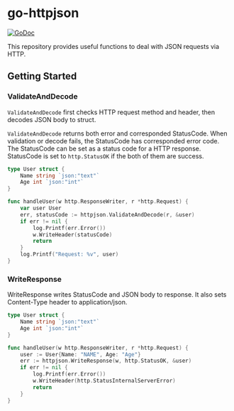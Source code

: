 # go-httpjson

[![GoDoc](https://godoc.org/github.com/noriyukipy/go-httpjson?status.svg)](https://godoc.org/github.com/noriyukipy/go-httpjson)

This repository provides useful functions to deal with JSON requests via HTTP.

## Getting Started

### ValidateAndDecode

`ValidateAndDecode` first checks HTTP request method and header, then decodes JSON body to struct.

`ValidateAndDecode` returns both error and corresponded StatusCode.
When validation or decode fails, the StatusCode has corresponded error code.
The StatusCode can be set as a status code for a HTTP response.
StatusCode is set to `http.StatusOK` if the both of them are success.

```go
type User struct {
	Name string `json:"text"`
	Age int `json:"int"`
}

func handleUser(w http.ResponseWriter, r *http.Request) {
	var user User
	err, statusCode := httpjson.ValidateAndDecode(r, &user)
	if err != nil {
		log.Printf(err.Error())
		w.WriteHeader(statusCode)
		return
	}
	log.Printf("Request: %v", user)
}
```

### WriteResponse

WriteResponse writes StatusCode and JSON body to response.
It also sets Content-Type header to application/json.

```go
type User struct {
	Name string `json:"text"`
	Age int `json:"int"`
}

func handleUser(w http.ResponseWriter, r *http.Request) {
    user := User{Name: "NAME", Age: "Age"}
	err := httpjson.WriteResponse(w, http.StatusOK, &user)
	if err != nil {
		log.Printf(err.Error())
		w.WriteHeader(http.StatusInternalServerError)
		return
	}
}
```